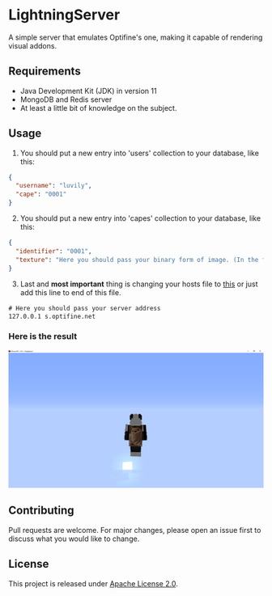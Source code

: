 # LightningServer
A simple server that emulates Optifine's one, making it capable of rendering visual addons.

## Requirements
- Java Development Kit (JDK) in version 11
- MongoDB and Redis server
- At least a little bit of knowledge on the subject.


## Usage
1. You should put a new entry into 'users' collection to your database, like this:
```json
{
  "username": "luvily",
  "cape": "0001"
}
```

2. You should put a new entry into 'capes' collection to your database, like this:
```json
{
  "identifier": "0001",
  "texture": "Here you should pass your binary form of image. (In the future there will be a post endpoint for it)"
}
```

3. Last and **most important** thing is changing your hosts file to [this](./assets/hosts) or just add this line to end of this file.
```
# Here you should pass your server address
127.0.0.1 s.optifine.net
```

### Here is the result
![Click here](./assets/images/example.png)

## Contributing
Pull requests are welcome. For major changes, please open an issue first to discuss what you would like to change.

## License
This project is released under [Apache License 2.0](./LICENSE.md).